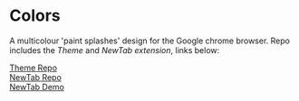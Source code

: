 # Colors
A multicolour 'paint splashes' design for the Google chrome browser. Repo includes the *Theme* and *NewTab extension*, links below:

[Theme Repo](https://github.com/chrisprins/colors/tree/master/Colors-Theme)<br/>
[NewTab Repo](https://github.com/chrisprins/colors/tree/master/Colors-NewTab)<br/>
[NewTab Demo](https://chrisprins.github.io/colors/Colors-NewTab/)
